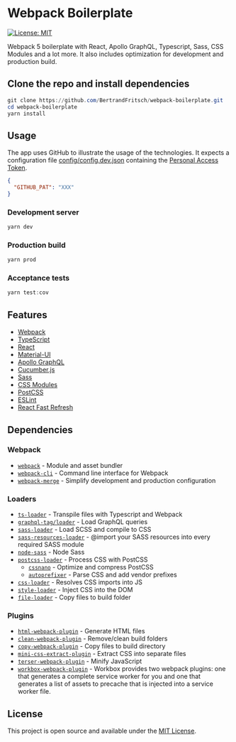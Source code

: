 
# Webpack Boilerplate
[![License: MIT](https://img.shields.io/badge/License-MIT-blue.svg)](https://opensource.org/licenses/MIT)

Webpack 5 boilerplate with React, Apollo GraphQL, Typescript, Sass, CSS Modules and a lot more.
It also includes optimization for development and production build.

## Clone the repo and install dependencies
```powershell
git clone https://github.com/BertrandFritsch/webpack-boilerplate.git
cd webpack-boilerplate
yarn install
```
## Usage

The app uses GitHub to illustrate the usage of the technologies.
It expects a configuration file [config/config.dev.json](config) containing the [Personal Access Token](https://docs.github.com/en/free-pro-team@latest/graphql/guides/forming-calls-with-graphql#authenticating-with-graphql).

```json
{
  "GITHUB_PAT": "XXX"
}
```

### Development server

```powershell
yarn dev
```

### Production build

```powershell
yarn prod
```

### Acceptance tests

```powershell
yarn test:cov
```

## Features

- [Webpack](https://webpack.js.org)
- [TypeScript](https://www.typescriptlang.org)
- [React](https://reactjs.org)
- [Material-UI](https://material-ui.com)
- [Apollo GraphQL](https://www.apollographql.com/docs/react)
- [Cucumber.js](https://github.com/cucumber/cucumber-js)
- [Sass](https://sass-lang.com)
- [CSS Modules](https://github.com/css-modules/css-modules)
- [PostCSS](https://postcss.org)
- [ESLint](https://eslint.org)
- [React Fast Refresh](https://github.com/pmmmwh/react-refresh-webpack-plugin)

## Dependencies

### Webpack

- [`webpack`](https://github.com/webpack/webpack) - Module and asset bundler
- [`webpack-cli`](https://github.com/webpack/webpack-cli) - Command line interface for Webpack
- [`webpack-merge`](https://github.com/survivejs/webpack-merge) - Simplify development and production configuration

### Loaders

- [`ts-loader`](https://github.com/TypeStrong/ts-loader) - Transpile files with Typescript and Webpack
- [`graphql-tag/loader`](https://github.com/apollographql/graphql-tag) - Load GraphQL queries
- [`sass-loader`](https://webpack.js.org/loaders/sass-loader/) - Load SCSS and compile to CSS
- [`sass-resources-loader`](https://github.com/shakacode/sass-resources-loader/) - @import your SASS resources into every required SASS module
- [`node-sass`](https://github.com/sass/node-sass) - Node Sass
- [`postcss-loader`](https://webpack.js.org/loaders/postcss-loader/) - Process CSS with PostCSS
  - [`cssnano`](https://github.com/cssnano/cssnano) - Optimize and compress PostCSS
  - [`autoprefixer`](https://github.com/postcss/autoprefixer) - Parse CSS and add vendor prefixes
- [`css-loader`](https://webpack.js.org/loaders/css-loader/) - Resolves CSS imports into JS
- [`style-loader`](https://webpack.js.org/loaders/style-loader/) - Inject CSS into the DOM
- [`file-loader`](https://webpack.js.org/loaders/file-loader/) - Copy files to build folder

### Plugins

- [`html-webpack-plugin`](https://github.com/jantimon/html-webpack-plugin) - Generate HTML files
- [`clean-webpack-plugin`](https://github.com/johnagan/clean-webpack-plugin) - Remove/clean build folders
- [`copy-webpack-plugin`](https://github.com/webpack-contrib/copy-webpack-plugin) - Copy files to build directory
- [`mini-css-extract-plugin`](https://github.com/webpack-contrib/mini-css-extract-plugin) - Extract CSS into separate files
- [`terser-webpack-plugin`](https://github.com/webpack-contrib/terser-webpack-plugin) - Minify JavaScript
- [`workbox-webpack-plugin`](https://github.com/GoogleChrome/workbox/tree/master/packages/workbox-webpack-plugin) - Workbox provides two webpack plugins: one that generates a complete service worker for you and one that generates a list of assets to precache that is injected into a service worker file.

## License

This project is open source and available under the [MIT License](LICENSE).

